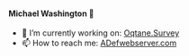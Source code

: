 #### Michael Washington 👋

- 🌱 I’m currently working on: [Oqtane.Survey](https://github.com/oqtane/Oqtane.Survey)
- 📫 How to reach me: [ADefwebserver.com](http://ADefwebserver.com)
